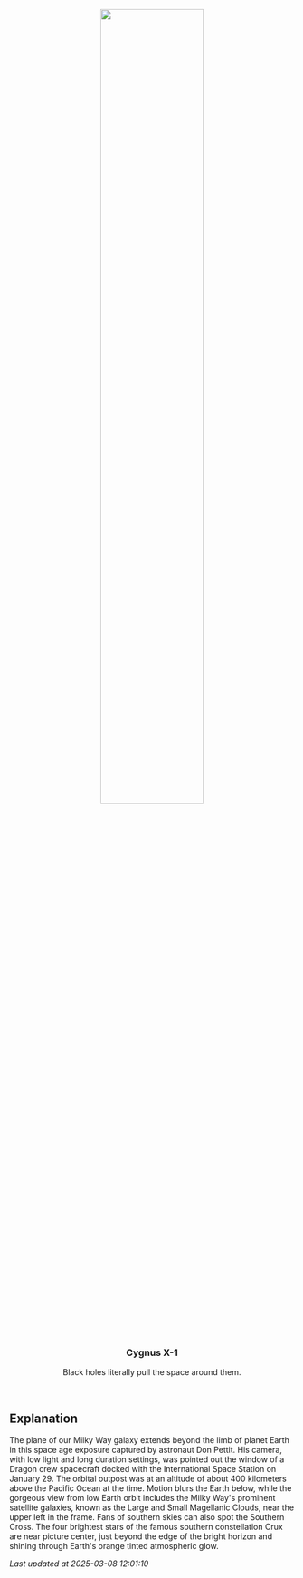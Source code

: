 <p align='center'>
    <img src='https://apod.nasa.gov/apod/image/2503/iss072e574593_DonPetit1024.jpg' width='60%' />
    <h3 align="center">Cygnus X-1</h3>
    <p align="center">Black holes literally pull the space around them.</p>
</p>
<br/>

Explanation
--
The plane of our Milky Way galaxy extends beyond the limb of planet Earth in this space age exposure captured by astronaut Don Pettit. His camera, with low light and long duration settings, was pointed out the window of a Dragon crew spacecraft docked with the International Space Station on January 29. The orbital outpost was at an altitude of about 400 kilometers above the Pacific Ocean at the time. Motion blurs the Earth below, while the gorgeous view from low Earth orbit includes the Milky Way's prominent satellite galaxies, known as the Large and Small Magellanic Clouds, near the upper left in the frame. Fans of southern skies can also spot the Southern Cross. The four brightest stars of the famous southern constellation Crux are near picture center, just beyond the edge of the bright horizon and shining through Earth's orange tinted atmospheric glow.


*Last updated at 2025-03-08 12:01:10*
